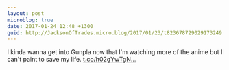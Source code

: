 ```yaml
---
layout: post
microblog: true
date: 2017-01-24 12:48 +1300
guid: http://JacksonOfTrades.micro.blog/2017/01/23/t823678729029173249.html
---
```

I kinda wanna get into Gunpla now that I'm watching more of the anime but I can't paint to save my life. [t.co/h02gYwTgN...](https://t.co/h02gYwTgNM)
